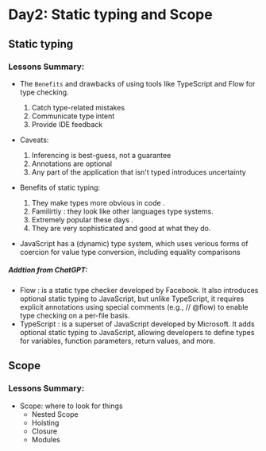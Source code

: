 # Day2: Static typing and Scope
## Static typing
### Lessons Summary:
 - The `Benefits` and drawbacks of using tools like TypeScript and Flow for type checking.
    1. Catch type-related mistakes
    2. Communicate type intent
    3. Provide IDE feedback
 - Caveats:
    1. Inferencing is best-guess, not a guarantee
    2. Annotations are optional
    3. Any part of the application that isn't typed introduces uncertainty
  
 - Benefits of static typing:
   1. They make types more obvious in code .
   2. Familirtiy : they look like other languages type systems.
   3. Extremely popular these days .
   4. They are very sophisticated and good at what they do.

 - JavaScript has a (dynamic) type system, which uses verious forms of coercion for value type conversion, including equality comparisons
 ##### Addtion from ChatGPT:
- Flow : is a static type checker developed by Facebook. It also introduces optional static typing to JavaScript, but unlike TypeScript, it requires explicit annotations using special comments (e.g., // @flow) to enable type checking on a per-file basis.
- TypeScript : is a superset of JavaScript developed by Microsoft. It adds optional static typing to JavaScript, allowing developers to define types for variables, function parameters, return values, and more.

## Scope
### Lessons Summary:
- Scope: where to look for things
  * Nested Scope
  * Hoisting
  * Closure
  * Modules
